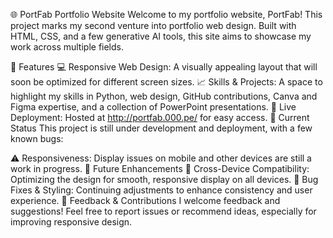 🌐 PortFab Portfolio Website
Welcome to my portfolio website, PortFab! This project marks my second venture into portfolio web design. Built with HTML, CSS, and a few generative AI tools, this site aims to showcase my work across multiple fields.

🌟 Features
💻 Responsive Web Design: A visually appealing layout that will soon be optimized for different screen sizes.
📈 Skills & Projects: A space to highlight my skills in Python, web design, GitHub contributions, Canva and Figma expertise, and a collection of PowerPoint presentations.
🚀 Live Deployment: Hosted at http://portfab.000.pe/ for easy access.
🔄 Current Status
This project is still under development and deployment, with a few known bugs:

⚠️ Responsiveness: Display issues on mobile and other devices are still a work in progress.
🔧 Future Enhancements
📱 Cross-Device Compatibility: Optimizing the design for smooth, responsive display on all devices.
🐛 Bug Fixes & Styling: Continuing adjustments to enhance consistency and user experience.
💬 Feedback & Contributions
I welcome feedback and suggestions! Feel free to report issues or recommend ideas, especially for improving responsive design.
